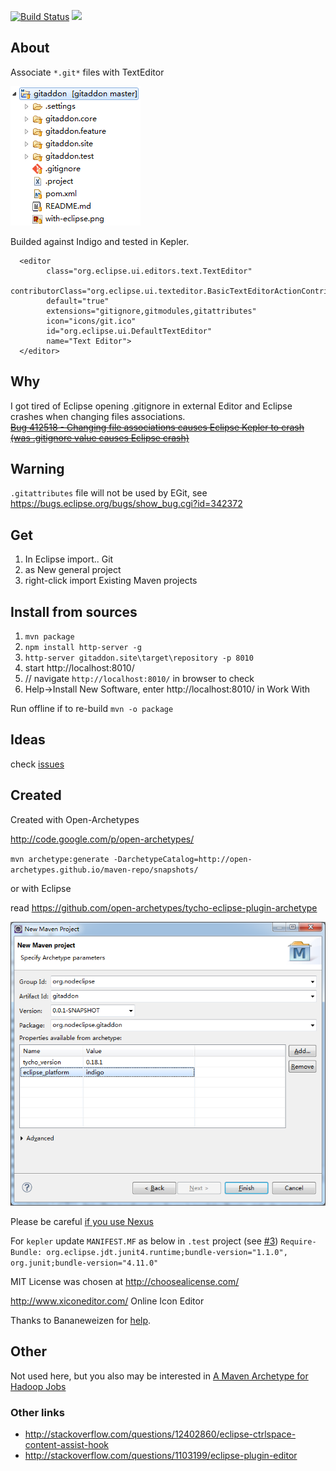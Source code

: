 
[![Build Status](https://secure.travis-ci.org/Nodeclipse/org.nodeclipse.gitaddon.png)](http://travis-ci.org/Nodeclipse/org.nodeclipse.gitaddon)
<a href="http://marketplace.eclipse.org/marketplace-client-intro?mpc_install=1076754" title="Drag and drop into a running Eclipse to install Nodeclipse Git Addon">
  <img src="http://marketplace.eclipse.org/sites/all/modules/custom/marketplace/images/installbutton.png"/>
</a>

## About

Associate `*.git*` files with TextEditor

![](gitaddon.core/help/with-git-addon.PNG)

Builded against Indigo and tested in Kepler.

      <editor
            class="org.eclipse.ui.editors.text.TextEditor"
            contributorClass="org.eclipse.ui.texteditor.BasicTextEditorActionContributor"
            default="true"
            extensions="gitignore,gitmodules,gitattributes"
            icon="icons/git.ico"
            id="org.eclipse.ui.DefaultTextEditor"
            name="Text Editor">
      </editor>

## Why

I got tired of Eclipse opening .gitignore in external Editor and Eclipse crashes when changing files associations.  
~~[Bug 412518 - Changing file associations causes Eclipse Kepler to crash (was .gitignore value causes Eclipse crash)](https://bugs.eclipse.org/bugs/show_bug.cgi?id=412518)~~

## Warning

`.gitattributes` file will not be used by EGit, see <https://bugs.eclipse.org/bugs/show_bug.cgi?id=342372>

## Get

1. In Eclipse import.. Git
2. as New general project 
3. right-click import Existing Maven projects

## Install from sources

1. `mvn package`  
2. `npm install http-server -g`  
3. `http-server gitaddon.site\target\repository -p 8010`
4. start http://localhost:8010/  
5. // navigate `http://localhost:8010/` in browser to check  
5. Help->Install New Software, enter http://localhost:8010/ in Work With  

Run offline if to re-build
`mvn -o package`

## Ideas

check [issues](https://github.com/Nodeclipse/org.nodeclipse.gitaddon/issues)

## Created

Created with Open-Archetypes

http://code.google.com/p/open-archetypes/

`mvn archetype:generate -DarchetypeCatalog=http://open-archetypes.github.io/maven-repo/snapshots/`

or with Eclipse

read https://github.com/open-archetypes/tycho-eclipse-plugin-archetype

![](with-eclipse.png)

Please be careful [if you use Nexus](https://github.com/open-archetypes/tycho-eclipse-plugin-archetype/issues/5)

For `kepler` update `MANIFEST.MF` as below in `.test` project (see [#3](https://github.com/open-archetypes/tycho-eclipse-plugin-archetype/issues/3))
`Require-Bundle: org.eclipse.jdt.junit4.runtime;bundle-version="1.1.0",
 org.junit;bundle-version="4.11.0"`

MIT License was chosen at <http://choosealicense.com/> 

<http://www.xiconeditor.com/> Online Icon Editor

Thanks to Bananeweizen for [help](http://stackoverflow.com/questions/18083936/eclipse-plugins-separate-editor-and-icons-assignment).

## Other 

Not used here, but you also may be interested in
 [A Maven Archetype for Hadoop Jobs](http://blog.mafr.de/2010/08/01/maven-archetype-hadoop/)
 
### Other links
 
 - <http://stackoverflow.com/questions/12402860/eclipse-ctrlspace-content-assist-hook>
 - <http://stackoverflow.com/questions/1103199/eclipse-plugin-editor>
 
 
